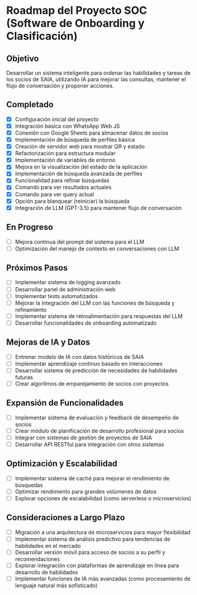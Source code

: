 # Roadmap del Proyecto SOC (Software de Onboarding y Clasificación)

## Objetivo
Desarrollar un sistema inteligente para ordenar las habilidades y tareas de los socios de SAIA, utilizando IA para mejorar las consultas, mantener el flujo de conversación y proponer acciones.

## Completado
- [x] Configuración inicial del proyecto
- [x] Integración básica con WhatsApp Web JS
- [x] Conexión con Google Sheets para almacenar datos de socios
- [x] Implementación de búsqueda de perfiles básica
- [x] Creación de servidor web para mostrar QR y estado
- [x] Refactorización para estructura modular
- [x] Implementación de variables de entorno
- [x] Mejora en la visualización del estado de la aplicación
- [x] Implementación de búsqueda avanzada de perfiles
- [x] Funcionalidad para refinar búsquedas
- [x] Comando para ver resultados actuales
- [x] Comando para ver query actual
- [x] Opción para blanquear (reiniciar) la búsqueda
- [x] Integración de LLM (GPT-3.5) para mantener flujo de conversación

## En Progreso
- [ ] Mejora continua del prompt del sistema para el LLM
- [ ] Optimización del manejo de contexto en conversaciones con LLM

## Próximos Pasos
- [ ] Implementar sistema de logging avanzado
- [ ] Desarrollar panel de administración web
- [ ] Implementar tests automatizados
- [ ] Mejorar la integración del LLM con las funciones de búsqueda y refinamiento
- [ ] Implementar sistema de retroalimentación para respuestas del LLM
- [ ] Desarrollar funcionalidades de onboarding automatizado

## Mejoras de IA y Datos
- [ ] Entrenar modelo de IA con datos históricos de SAIA
- [ ] Implementar aprendizaje continuo basado en interacciones
- [ ] Desarrollar sistema de predicción de necesidades de habilidades futuras
- [ ] Crear algoritmos de emparejamiento de socios con proyectos

## Expansión de Funcionalidades
- [ ] Implementar sistema de evaluación y feedback de desempeño de socios
- [ ] Crear módulo de planificación de desarrollo profesional para socios
- [ ] Integrar con sistemas de gestión de proyectos de SAIA
- [ ] Desarrollar API RESTful para integración con otros sistemas

## Optimización y Escalabilidad
- [ ] Implementar sistema de caché para mejorar el rendimiento de búsquedas
- [ ] Optimizar rendimiento para grandes volúmenes de datos
- [ ] Explorar opciones de escalabilidad (como serverless o microservicios)

## Consideraciones a Largo Plazo
- [ ] Migración a una arquitectura de microservicios para mayor flexibilidad
- [ ] Implementar sistema de análisis predictivo para tendencias de habilidades en el mercado
- [ ] Desarrollar versión móvil para acceso de socios a su perfil y recomendaciones
- [ ] Explorar integración con plataformas de aprendizaje en línea para desarrollo de habilidades
- [ ] Implementar funciones de IA más avanzadas (como procesamiento de lenguaje natural más sofisticado)
